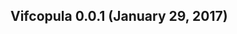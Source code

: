 Vifcopula 0.0.1 (January 29, 2017)
----------------------------------------------------------------
